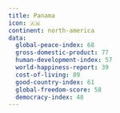 ```yaml
---
title: Panama
icon: 🇦🇲
continent: north-america
data:
  global-peace-index: 68
  gross-domestic-product: 77
  human-development-index: 57
  world-happiness-report: 39
  cost-of-living: 89
  good-country-index: 61
  global-freedom-score: 58
  democracy-index: 48
---
```


